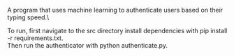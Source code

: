 A program that uses machine learning to authenticate users based on their typing speed.\

To run, first navigate to the src directory install dependencies with pip install -r requirements.txt.\
Then run the authenticator with python authenticate.py.
